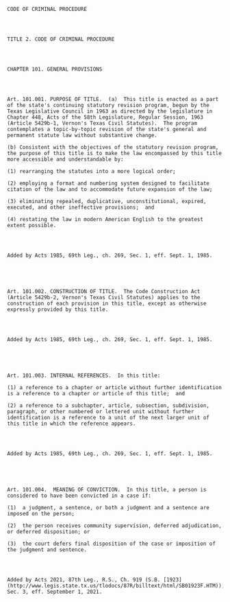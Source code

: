 ﻿
    
    
    	
    					
    
    
    CODE OF CRIMINAL PROCEDURE
    
      
    
    
    TITLE 2. CODE OF CRIMINAL PROCEDURE
    
      
    
    
    CHAPTER 101. GENERAL PROVISIONS
    
      
    
    
    Art. 101.001. PURPOSE OF TITLE.  (a)  This title is enacted as a part of the state's continuing statutory revision program, begun by the Texas Legislative Council in 1963 as directed by the legislature in Chapter 448, Acts of the 58th Legislature, Regular Session, 1963 (Article 5429b-1, Vernon's Texas Civil Statutes).  The program contemplates a topic-by-topic revision of the state's general and permanent statute law without substantive change.
    
    (b) Consistent with the objectives of the statutory revision program, the purpose of this title is to make the law encompassed by this title more accessible and understandable by:
    
    (1) rearranging the statutes into a more logical order;
    
    (2) employing a format and numbering system designed to facilitate citation of the law and to accommodate future expansion of the law;
    
    (3) eliminating repealed, duplicative, unconstitutional, expired, executed, and other ineffective provisions;  and
    
    (4) restating the law in modern American English to the greatest extent possible.
    
    
    
    
    Added by Acts 1985, 69th Leg., ch. 269, Sec. 1, eff. Sept. 1, 1985.
    
    
    
    
    
    Art. 101.002. CONSTRUCTION OF TITLE.  The Code Construction Act (Article 5429b-2, Vernon's Texas Civil Statutes) applies to the construction of each provision in this title, except as otherwise expressly provided by this title.
    
    
    
    
    Added by Acts 1985, 69th Leg., ch. 269, Sec. 1, eff. Sept. 1, 1985.
    
    
    
    
    
    Art. 101.003. INTERNAL REFERENCES.  In this title:
    
    (1) a reference to a chapter or article without further identification is a reference to a chapter or article of this title;  and
    
    (2) a reference to a subchapter, article, subsection, subdivision, paragraph, or other numbered or lettered unit without further identification is a reference to a unit of the next larger unit of this title in which the reference appears.
    
    
    
    
    Added by Acts 1985, 69th Leg., ch. 269, Sec. 1, eff. Sept. 1, 1985.
    
    
    
    
    
    Art. 101.004.  MEANING OF CONVICTION.  In this title, a person is considered to have been convicted in a case if:
    
    (1)  a judgment, a sentence, or both a judgment and a sentence are imposed on the person;
    
    (2)  the person receives community supervision, deferred adjudication, or deferred disposition; or
    
    (3)  the court defers final disposition of the case or imposition of the judgment and sentence.
    
    
    
    
    Added by Acts 2021, 87th Leg., R.S., Ch. 919 (S.B. [1923](http://www.legis.state.tx.us/tlodocs/87R/billtext/html/SB01923F.HTM)), Sec. 3, eff. September 1, 2021.
    
    
    
    
    				
